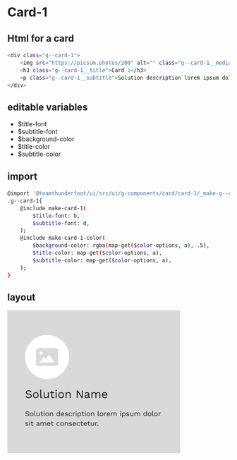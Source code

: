 # Card-1

## Html for a card

```sh
<div class="g--card-1">
    <img src="https://picsum.photos/200" alt="" class="g--card-1__media">
    <h3 class="g--card-1__title">Card 1</h3>
    <p class="g--card-1__subtitle">Solution description lorem ipsum dolor sit amet consectetur.</p>
</div>
```

## editable variables
- $title-font
- $subtitle-font
- $background-color
- $title-color
- $subtitle-color

## import
```sh
@import '@teamthunderfoot/ui/src/ui/g-components/card/card-1/_make-g--card-1';
.g--card-1{
    @include make-card-1(
        $title-font: b,
        $subtitle-font: d,
    );
    @include make-card-1-color(
        $background-color: rgba(map-get($color-options, a), .5),
        $title-color: map-get($color-options, a),
        $subtitle-color: map-get($color-options, a),
    );
}
```

## layout
![alt text][card-1]

[card-1]: /src/img/global-components/card/card-1.png 